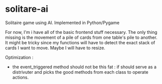 # solitare-ai
Solitaire game using AI. Implemented in Python/Pygame

For now, I'm i have all of the basic frontend stuff necessary.
The only thing missing is the movement of a pile of cards from one table's pile to another. 
It might be tricky since my functions will have to detect the exact stack of cards I want to move. Maybe I will have to resize. 

Optimization : 
- the event_triggered method should not be this fat : if should serve as a distrivuter and picks the good methods from each class to operate actions. 

